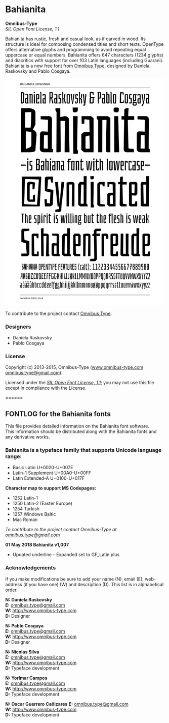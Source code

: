 # Bahianita

**Omnibus-Type**  
*SIL Open Font License, 1.1*

Bahianita has rustic, fresh and casual look, as if carved in wood. Its structure is ideal for composing condensed titles and short texts. OpenType offers alternative glyphs and programming to avoid repeating equal uppercase or equal numbers. Bahianita offers 647 characters (1234 glyphs) and diacritics with support for over 103 Latin languages (including Guarani). Bahianita is a new free font from [Omnibus Type](http://omnibus-type.com/), designed by Daniela Raskovsky and Pablo Cosgaya. 

![Sample of Bahianita.](Bahianita.png "Bahianita")

To contribute to the project contact [Omnibus Type](http://omnibus-type.com/).

### Designers

* Daniela Raskovsky
* Pablo Cosgaya

### License

Copyright (c) 2013-2015, Omnibus-Type (www.omnibus-type.com omnibus.type@gmail.com).

Licensed under the [*SIL Open Font License, 1.1*](http://scripts.sil.org/OFL); you may not use this file except in compliance with the License.

======
## FONTLOG for the Bahianita fonts

This file provides detailed information on the Bahianita font software.  
This information should be distributed along with the Bahianita fonts and any derivative works.

### Bahianita is a typeface family that supports Unicode language range: 

* Basic Latin 				  U+0020-U+007E
* Latin-1 Supplement 		U+00A0-U+00FF
* Latin Extended-A 			U+0100-U+017F

**Character map to support MS Codepages:**
* 1252 Latin-1
* 1250 Latin-2 (Easter Europe)
* 1254 Turkish
* 1257 Windows Baltic
* Mac Roman

*To contribute to the project contact Omnibus-Type at omnibus.type@gmail.com*

**01 May 2018 Bahianita v1,007**
- Updated underline
– Expanded set to GF_Latin plus

### Acknowledgements

If you make modifications be sure to add your name (N), email (E), web-address
(if you have one) (W) and description (D). This list is in alphabetical order.

**N:** **Daniela Raskovsky**  
**E:** omnibus.type@gmail.com  
**W:** http://www.omnibus-type.com  
**D:** Designer

**N:** **Pablo Cosgaya**  
**E:** omnibus.type@gmail.com  
**W:** http://www.omnibus-type.com  
**D:** Designer

**N:** **Nicolas Silva**  
**E:** omnibus.type@gmail.com  
**W:** http://www.omnibus-type.com  
**D:** Typeface development

**N:** **Yorlmar Campos**  
**E:** omnibus.type@gmail.com  
**W:** http://www.omnibus-type.com  
**D:** Typeface development  

**N:** **Oscar Guerrero Cañizares**
**E:** omnibus.type@gmail.com  
**W:** http://www.omnibus-type.com  
**D:** Typeface development  


